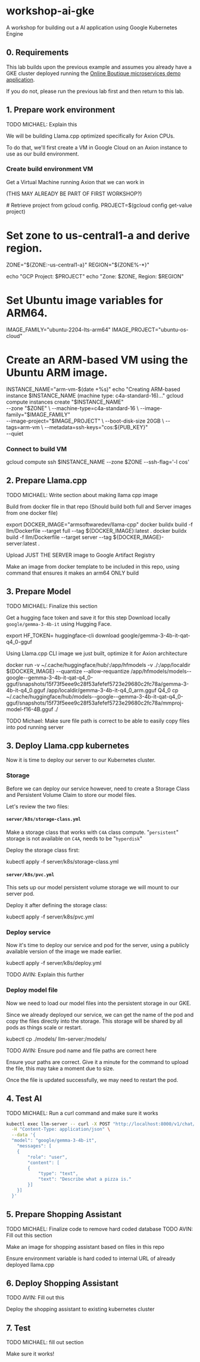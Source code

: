 # workshop-ai-gke

A workshop for building out a AI application using Google Kubernetes Engine

## 0. Requirements

This lab builds upon the previous example and assumes you already have a GKE cluster deployed running the [Online Boutique microservices demo application](https://github.com/GoogleCloudPlatform/microservices-demo).

If you do not, please run the previous lab first and then return to this lab.

## 1. Prepare work environment

TODO MICHAEL: Explain this

We will be building Llama.cpp optimized specifically for Axion CPUs.

To do that, we'll first create a VM in Google Cloud on an Axion instance to use as our build environment.

### Create build environment VM

Get a Virtual Machine running Axion that we can work in

(THIS MAY ALREADY BE PART OF FIRST WORKSHOP?)

<ql-code-block templated bash>
# Retrieve project from gcloud config.
PROJECT=$(gcloud config get-value project)

# Set zone to us-central1-a and derive region.
ZONE="${ZONE:-us-central1-a}"
REGION="${ZONE%-*}"

echo "GCP Project: $PROJECT"
echo "Zone: $ZONE, Region: $REGION"

# Set Ubuntu image variables for ARM64.
IMAGE_FAMILY="ubuntu-2204-lts-arm64"
IMAGE_PROJECT="ubuntu-os-cloud"

# Create an ARM-based VM using the Ubuntu ARM image.
INSTANCE_NAME="arm-vm-$(date +%s)"
echo "Creating ARM-based instance $INSTANCE_NAME (machine type: c4a-standard-16)..."
gcloud compute instances create "$INSTANCE_NAME" \
  --zone "$ZONE" \
  --machine-type=c4a-standard-16 \
  --image-family="$IMAGE_FAMILY" \
  --image-project="$IMAGE_PROJECT" \
  --boot-disk-size 20GB \
  --tags=arm-vm \
  --metadata=ssh-keys="cos:${PUB_KEY}" \
  --quiet
</ql-code-block>

### Connect to build VM

<ql-code-block templated bash>
gcloud compute ssh $INSTANCE_NAME --zone $ZONE --ssh-flag='-l cos'
</ql-code-block>

## 2. Prepare Llama.cpp

TODO MICHAEL: Write section about making llama cpp image

Build from docker file in that repo (Should build both full and Server images from one docker file)

<ql-code-block templated bash>
export DOCKER_IMAGE="armsoftwaredev/llama-cpp"
docker buildx build -f llm/Dockerfile --target full --tag ${DOCKER_IMAGE}:latest .
docker buildx build -f llm/Dockerfile --target server --tag ${DOCKER_IMAGE}-server:latest .
</ql-code-block>

Upload JUST THE SERVER image to Google Artifact Registry

Make an image from docker template to be included in this repo, using command that ensures it makes an arm64 ONLY build

## 3. Prepare Model

TODO MICHAEL: Finalize this section

Get a hugging face token and save it for this step
Download locally `google/gemma-3-4b-it` using Hugging Face.

<ql-code-block templated bash>
export HF_TOKEN=<your_hf_token>
huggingface-cli download google/gemma-3-4b-it-qat-q4_0-gguf
</ql-code-block>

Using Llama.cpp CLI image we just built, optimize it for Axion architecture

<ql-code-block templated bash>
docker run -v ~/.cache/huggingface/hub/:/app/hfmodels -v ./:/app/localdir ${DOCKER_IMAGE} --quantize --allow-requantize /app/hfmodels/models--google--gemma-3-4b-it-qat-q4_0-gguf/snapshots/15f73f5eee9c28f53afefef5723e29680c2fc78a/gemma-3-4b-it-q4_0.gguf /app/localdir/gemma-3-4b-it-q4_0_arm.gguf Q4_0
cp ~/.cache/huggingface/hub/models--google--gemma-3-4b-it-qat-q4_0-gguf/snapshots/15f73f5eee9c28f53afefef5723e29680c2fc78a/mmproj-model-f16-4B.gguf ./
</ql-code-block>

TODO Michael: Make sure file path is correct to be able to easily copy files into pod running server

## 3. Deploy Llama.cpp kubernetes

Now it is time to deploy our server to our Kubernetes cluster.

### Storage

Before we can deploy our service however, need to create a Storage Class and Persistent Volume Claim to store our model files.

Let's review the two files:

#### `server/k8s/storage-class.yml`

Make a storage class that works with `C4A` class compute. "`persistent`" storage is not available on `C4A`, needs to be "`hyperdisk`"

Deploy the storage class first:

<ql-code-block templated bash>
kubectl apply -f server/k8s/storage-class.yml
</ql-code-block>

#### `server/k8s/pvc.yml`

This sets up our model persistent volume storage we will mount to our server pod.

Deploy it after defining the storage class:

<ql-code-block templated bash>
kubectl apply -f server/k8s/pvc.yml
</ql-code-block>

### Deploy service

Now it's time to deploy our service and pod for the server, using a publicly available version of the image we made earlier.

<ql-code-block templated bash>
kubectl apply -f server/k8s/deploy.yml
</ql-code-block>

TODO AVIN: Explain this further

### Deploy model file

Now we need to load our model files into the persistent storage in our GKE.

Since we already deployed our service, we can get the name of the pod and copy the files directly into the storage. This storage will be shared by all pods as things scale or restart.

<ql-code-block templated bash>
kubectl cp ./models/ llm-server:/models/
</ql-code-block>

TODO AVIN: Ensure pod name and file paths are correct here

Ensure your paths are correct. Give it a minute for the command to upload the file, this may take a moment due to size.

Once the file is updated successfully, we may need to restart the pod.

## 4. Test AI

TODO MICHAEL: Run a curl command and make sure it works

```bash
kubectl exec llm-server -- curl -X POST "http://localhost:8000/v1/chat/completions" \
  -H "Content-Type: application/json" \
  --data '{
  "model": "google/gemma-3-4b-it",
    "messages": [
    {
        "role": "user",
        "content": [
        {
            "type": "text",
            "text": "Describe what a pizza is."
        }]
    }]
  }'
```

## 5. Prepare Shopping Assistant

TODO MICHAEL: Finalize code to remove hard coded database
TODO AVIN: Fill out this section

Make an image for shopping assistant based on files in this repo

Ensure environment variable is hard coded to internal URL of already deployed llama.cpp

## 6. Deploy Shopping Assistant

TODO AVIN: Fill out this

Deploy the shopping assistant to existing kubernetes cluster

## 7. Test

TODO MICHAEL: fill out section

Make sure it works!
